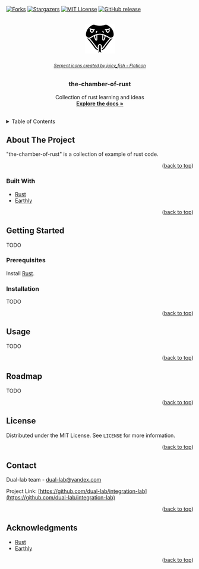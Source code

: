 <div id="top"></div>

[![Forks][forks-shield]][forks-url]
[![Stargazers][stars-shield]][stars-url]
[![MIT License][license-shield]][license-url]
[![GitHub release][version-shield]][version-url]


<!-- PROJECT LOGO -->
<br />
<div align="center">
  <a href="https://github.com/dual-lab/the-chamber-of-rust">
    <img src="snake.png" alt="Logo" width="80" height="80">
  </a>
  <h6>
    <small>
       <a href="https://www.flaticon.com/free-icons/serpent" title="serpent icons">Serpent icons created by juicy_fish - Flaticon</a>
    </small>
  </h6>

<h3 align="center">the-chamber-of-rust</h3>

  <p align="center">
    Collection of rust learning and ideas
    <br />
    <a href="https://github.com/dual-lab/the-chamber-of-rust"><strong>Explore the docs »</strong></a>
    <br />
    <br />
  </p>
</div>



<!-- TABLE OF CONTENTS -->
<details>
  <summary>Table of Contents</summary>
  <ol>
    <li>
      <a href="#about-the-project">About The Project</a>
      <ul>
        <li><a href="#built-with">Built With</a></li>
      </ul>
    </li>
    <li>
      <a href="#getting-started">Getting Started</a>
      <ul>
        <li><a href="#prerequisites">Prerequisites</a></li>
        <li><a href="#installation">Installation</a></li>
      </ul>
    </li>
    <li><a href="#roadmap">Roadmap</a></li>
    <li><a href="#license">License</a></li>
    <li><a href="#contact">Contact</a></li>
    <li><a href="#acknowledgments">Acknowledgments</a></li>
  </ol>
</details>



<!-- ABOUT THE PROJECT -->
## About The Project

<!-- [![Product Name Screen Shot][product-screenshot]](https://example.com) -->

"the-chamber-of-rust" is a collection of example of rust code.

<p align="right">(<a href="#top">back to top</a>)</p>



### Built With

* [Rust](https://www.rust-lang.org/)
* [Earthly](https://docs.earthly.dev/)


<p align="right">(<a href="#top">back to top</a>)</p>



<!-- GETTING STARTED -->
## Getting Started

TODO

### Prerequisites

Install  [Rust](https://www.rust-lang.org/).

### Installation

TODO

<p align="right">(<a href="#top">back to top</a>)</p>



<!-- USAGE EXAMPLES -->
## Usage

TODO

<p align="right">(<a href="#top">back to top</a>)</p>



<!-- ROADMAP -->
## Roadmap

TODO

<p align="right">(<a href="#top">back to top</a>)</p>


<!-- LICENSE -->
## License

Distributed under the MIT License. See `LICENSE` for more information.

<p align="right">(<a href="#top">back to top</a>)</p>



<!-- CONTACT -->
## Contact

Dual-lab team - dual-lab@yandex.com

Project Link: [https://github.com/dual-lab/integration-lab](https://github.com/dual-lab/integration-lab)

<p align="right">(<a href="#top">back to top</a>)</p>



<!-- ACKNOWLEDGMENTS -->
## Acknowledgments

* [Rust](https://www.rust-lang.org/)
* [Earthly](https://docs.earthly.dev/)

<p align="right">(<a href="#top">back to top</a>)</p>



<!-- MARKDOWN LINKS & IMAGES -->
<!-- https://www.markdownguide.org/basic-syntax/#reference-style-links -->
[forks-shield]: https://img.shields.io/github/forks/dual-lab/the-chamber-of-rust.svg?style=for-the-badge
[forks-url]: https://github.com/dual-lab/the-chamber-of-rust/network/members
[stars-shield]: https://img.shields.io/github/stars/dual-lab/the-chamber-of-rust.svg?style=for-the-badge
[stars-url]: https://github.com/dual-lab/the-chamber-of-rust/stargazers
[license-shield]: https://img.shields.io/github/license/dual-lab/the-chamber-of-rust.svg?style=for-the-badge
[license-url]: https://github.com/dual-lab/the-chamber-of-rust/blob/master/LICENSE
[product-screenshot]: images/screenshot.png
[version-shield]: https://img.shields.io/github/v/release/dual-lab/the-chamber-of-rust?include_prereleases&sort=semver&style=for-the-badge
[version-url]: https://github.com/dual-lab/the-chamber-of-rust/releases
